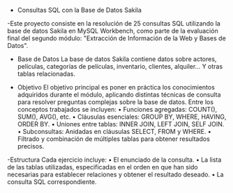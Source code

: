 - Consultas SQL con la Base de Datos Sakila

-Este proyecto consiste en la resolución de 25 consultas SQL utilizando la base de datos Sakila en MySQL Workbench, como parte de la evaluación final del segundo módulo: "Extracción de Información de la Web y Bases de Datos".

- Base de Datos
La base de datos Sakila contiene datos sobre actores, películas, categorías de películas, inventario, clientes, alquiler… Y otras tablas relacionadas.

- Objetivo
El objetivo principal es poner en práctica los conocimientos adquiridos durante el módulo, aplicando distintas técnicas de consulta para resolver preguntas complejas sobre la base de datos.
Entre los conceptos trabajados se incluyen:
•	Funciones agregadas: COUNT(), SUM(), AVG(), etc.
•	Cláusulas esenciales: GROUP BY, WHERE, HAVING, ORDER BY.
•	Uniones entre tablas: INNER JOIN, LEFT JOIN, SELF JOIN.
•	Subconsultas: Anidadas en cláusulas SELECT, FROM y WHERE.
•	Filtrado y combinación de múltiples tablas para obtener resultados precisos.

-Estructura
Cada ejercicio incluye:
•	El enunciado de la consulta.
•	La lista de las tablas utilizadas, especificadas en el orden en que han sido necesarias para establecer relaciones y obtener el resultado deseado.
•	La consulta SQL correspondiente.



